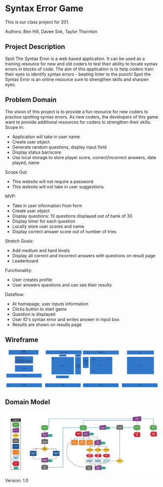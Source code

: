 # Syntax Error Game

This is our class project for 201.

Authors: Ben Hill, Davee Sok, Taylor Thornton

## Project Description

Spot The Syntax Error is a web based application. It can be used as a training resource for new and old coders to test their ability to locate syntax errors in blocks of code. The aim of this application is to help coders train their eyes to identify syntax errors - beating linter to the punch! Spot the Syntax Error is an online resource sure to strengthen skills and sharpen eyes.

## Problem Domain

The vision of this project is to provide a fun resource for new coders to practice spotting syntax errors.
As new coders, the developers of this game want to provide additional resources for coders to strengthen their skills.
Scope In:

- Application will take in user name
- Create user object
- Generate random questions, display input field
- Display status bar/score
- Use local storage to store player score, correct/incorrect answers, date played, name

Scope Out:

- This website will not require a password
- This website will not take in user suggestions

MVP:

- Take in user information from form
- Create user object
- Display questions: 10 questions displayed out of bank of 30
- Display timer for each question
- Locally store user scores and name
- Display correct answer score out of number of tries

Stretch Goals:

- Add medium and hard levels
- Display all correct and incorrect answers with questions on result page
- Leaderboard

Functionality:

- User creates profile
- User answers questions and can see their results

Dataflow:

- At homepage, user inputs information
- Clicks button to start game
- Question is displayed
- User ID's syntax error and writes answer in input box
- Results are shown on results page

## Wireframe

![Wireframe](img/201-Wireframe.jpeg)

## Domain Model

![Domain Model](img/Updated-Domain-Modeling.jpg)

Version: 1.0
